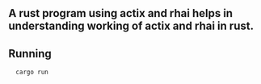 #
## A rust program using actix and rhai helps in understanding working of actix and rhai in rust.

#####


## Running

``` 
  cargo run 
  ```